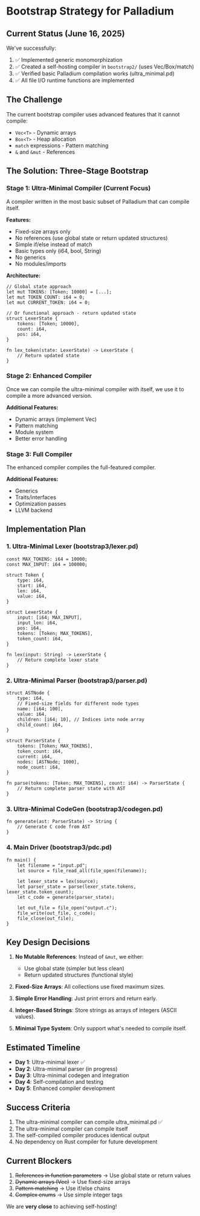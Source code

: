 # Bootstrap Strategy for Palladium

## Current Status (June 16, 2025)

We've successfully:
1. ✅ Implemented generic monomorphization 
2. ✅ Created a self-hosting compiler in `bootstrap2/` (uses Vec/Box/match)
3. ✅ Verified basic Palladium compilation works (ultra_minimal.pd)
4. ✅ All file I/O runtime functions are implemented

## The Challenge

The current bootstrap compiler uses advanced features that it cannot compile:
- `Vec<T>` - Dynamic arrays
- `Box<T>` - Heap allocation
- `match` expressions - Pattern matching
- `&` and `&mut` - References

## The Solution: Three-Stage Bootstrap

### Stage 1: Ultra-Minimal Compiler (Current Focus)
A compiler written in the most basic subset of Palladium that can compile itself.

**Features:**
- Fixed-size arrays only
- No references (use global state or return updated structures)
- Simple if/else instead of match
- Basic types only (i64, bool, String)
- No generics
- No modules/imports

**Architecture:**
```palladium
// Global state approach
let mut TOKENS: [Token; 10000] = [...];
let mut TOKEN_COUNT: i64 = 0;
let mut CURRENT_TOKEN: i64 = 0;

// Or functional approach - return updated state
struct LexerState {
    tokens: [Token; 10000],
    count: i64,
    pos: i64,
}

fn lex_token(state: LexerState) -> LexerState {
    // Return updated state
}
```

### Stage 2: Enhanced Compiler
Once we can compile the ultra-minimal compiler with itself, we use it to compile a more advanced version.

**Additional Features:**
- Dynamic arrays (implement Vec)
- Pattern matching
- Module system
- Better error handling

### Stage 3: Full Compiler
The enhanced compiler compiles the full-featured compiler.

**Additional Features:**
- Generics
- Traits/interfaces
- Optimization passes
- LLVM backend

## Implementation Plan

### 1. Ultra-Minimal Lexer (bootstrap3/lexer.pd)
```palladium
const MAX_TOKENS: i64 = 10000;
const MAX_INPUT: i64 = 100000;

struct Token {
    type: i64,
    start: i64,
    len: i64,
    value: i64,
}

struct LexerState {
    input: [i64; MAX_INPUT],
    input_len: i64,
    pos: i64,
    tokens: [Token; MAX_TOKENS],
    token_count: i64,
}

fn lex(input: String) -> LexerState {
    // Return complete lexer state
}
```

### 2. Ultra-Minimal Parser (bootstrap3/parser.pd)
```palladium
struct ASTNode {
    type: i64,
    // Fixed-size fields for different node types
    name: [i64; 100],
    value: i64,
    children: [i64; 10], // Indices into node array
    child_count: i64,
}

struct ParserState {
    tokens: [Token; MAX_TOKENS],
    token_count: i64,
    current: i64,
    nodes: [ASTNode; 1000],
    node_count: i64,
}

fn parse(tokens: [Token; MAX_TOKENS], count: i64) -> ParserState {
    // Return complete parser state with AST
}
```

### 3. Ultra-Minimal CodeGen (bootstrap3/codegen.pd)
```palladium
fn generate(ast: ParserState) -> String {
    // Generate C code from AST
}
```

### 4. Main Driver (bootstrap3/pdc.pd)
```palladium
fn main() {
    let filename = "input.pd";
    let source = file_read_all(file_open(filename));
    
    let lexer_state = lex(source);
    let parser_state = parse(lexer_state.tokens, lexer_state.token_count);
    let c_code = generate(parser_state);
    
    let out_file = file_open("output.c");
    file_write(out_file, c_code);
    file_close(out_file);
}
```

## Key Design Decisions

1. **No Mutable References**: Instead of `&mut`, we either:
   - Use global state (simpler but less clean)
   - Return updated structures (functional style)

2. **Fixed-Size Arrays**: All collections use fixed maximum sizes.

3. **Simple Error Handling**: Just print errors and return early.

4. **Integer-Based Strings**: Store strings as arrays of integers (ASCII values).

5. **Minimal Type System**: Only support what's needed to compile itself.

## Estimated Timeline

- **Day 1**: Ultra-minimal lexer ✅
- **Day 2**: Ultra-minimal parser (in progress)
- **Day 3**: Ultra-minimal codegen and integration
- **Day 4**: Self-compilation and testing
- **Day 5**: Enhanced compiler development

## Success Criteria

1. The ultra-minimal compiler can compile ultra_minimal.pd ✅
2. The ultra-minimal compiler can compile itself
3. The self-compiled compiler produces identical output
4. No dependency on Rust compiler for future development

## Current Blockers

1. ~~References in function parameters~~ → Use global state or return values
2. ~~Dynamic arrays (Vec)~~ → Use fixed-size arrays
3. ~~Pattern matching~~ → Use if/else chains
4. ~~Complex enums~~ → Use simple integer tags

We are **very close** to achieving self-hosting!